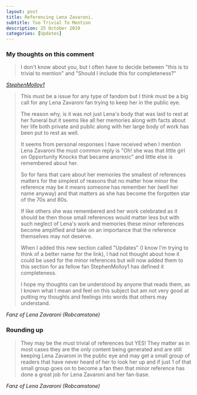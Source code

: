 ```yaml
---
layout: post
title: Referencing Lena Zavaroni.
subtitle: Too Trivial To Mention
description: 25 October 2019
categories: [Updates]
---
```


### My thoughts on this comment
> I don't know about you, but I often have to decide between "this is to trivial to mention" and "Should I include this for completeness?"

<cite>[StephenMolloy1 ](https://github.com/FanzOfLenaZavaroni/fanzoflenazavaroni.github.io/issues/19#issuecomment-545534658)</cite>

> This must be a issue for any type of fandom but I think must be a big call for any Lena Zavaroni fan trying to keep her in the public eye.
>
> The reason why, is it was not just Lena's body that was laid to rest at her funeral but it seems like all her memories along with facts about her life both private and public along with her large body of work has been put to rest as well.
>
> It seems from personal responses I have received when I mention Lena Zavaroni the must common reply is "Oh! she was that little girl on Opportunity Knocks that became anorexic" and little else is remembered about her.
>
> So for fans that care about her memories the smallest of references matters for the simplest of reasons that no matter how minor the reference may be it means someone has remember her (well her name anyway) and that matters as she has become the forgotten star of the 70s and 80s.
>
> If like others she was remembered and her work celebrated as it should be then those small references would matter less but with such neglect of Lena's work and memories these minor references become amplified and take on an importance that the reference themselves may not deserve.
>
> When I added this new section called "Updates" (I know I'm trying to think of a better name for the link), I had not thought about how it could be used for the minor references but will now added them to this section for as fellow fan StephenMolloy1 has defined it completeness.
>
> I hope my thoughts can be understood by anyone that reads them, as I known what I mean and feel on this subject but am not very good at putting my thoughts and feelings into words that others may understand.

<cite>Fanz of Lena Zavaroni (Robcamstone)</cite>

### Rounding up
> They may be the must trivial of references but YES! They matter as in most cases they are the only content being generated and are still keeping Lena Zavaroni in the public eye and may get a small group of readers that have never heard of her to look her up and if just 1 of that small group goes on to become a fan then that minor reference has done a great job for Lena Zavaroni and her fan-base.

<cite>Fanz of Lena Zavaroni (Robcamstone)</cite>

